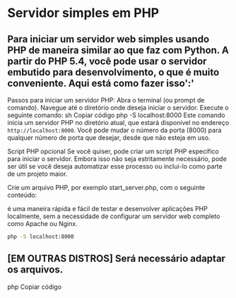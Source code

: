 # Servidor simples em PHP

## Para iniciar um servidor web simples usando PHP de maneira similar ao que faz com Python. A partir do PHP 5.4, você pode usar o servidor embutido para desenvolvimento, o que é muito conveniente. Aqui está como fazer isso':'

Passos para iniciar um servidor PHP:
Abra o terminal (ou prompt de comando).
Navegue até o diretório onde deseja iniciar o servidor.
Execute o seguinte comando:
sh
Copiar código
php -S localhost:8000
Este comando inicia um servidor PHP no diretório atual, que estará disponível no endereço `http://localhost:8000`. Você pode mudar o número da porta (8000) para qualquer número de porta que desejar, desde que não esteja em uso.

Script PHP opcional
Se você quiser, pode criar um script PHP específico para iniciar o servidor. Embora isso não seja estritamente necessário, pode ser útil se você deseja automatizar esse processo ou incluí-lo como parte de um projeto maior.

Crie um arquivo PHP, por exemplo start_server.php, com o seguinte conteúdo:

é uma maneira rápida e fácil de testar e desenvolver aplicações PHP localmente, sem a necessidade de configurar um servidor web completo como Apache ou Nginx.

```bash
php -S localhost:8000
```

## [EM OUTRAS DISTROS] Será necessário adaptar os arquivos.

php
Copiar código

<?php
$port = 8000;
$dir = __DIR__;
echo "Starting server at http://localhost:$port\n";
chdir($dir);
exec("php -S localhost:$port");
Depois, execute este script a partir da linha de comando:

sh
Copiar código
php start_server.php
Considerações Finais
O servidor embutido do PHP é projetado apenas para desenvolvimento. Não use este servidor em produção, pois ele não é adequado para esse fim.
O comando php -S localhost:8000 serve arquivos a partir do diretório atual. Certifique-se de navegar para o diretório correto antes de executar o comando.
Usar o servidor embutido do PHP
